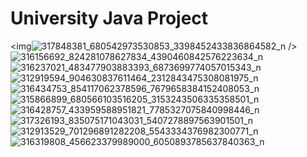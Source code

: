 <h1>University Java Project</h1>


<img![317848381_680542973530853_3398452433836864582_n](https://user-images.githubusercontent.com/122611993/214819094-71520d06-7617-438e-a6a7-36ad238839ff.png) />
![316156692_824281078627834_4390460842576223634_n](https://user-images.githubusercontent.com/122611993/214819127-b3919f8d-702e-447d-a658-3a65db0efe03.png)
![316237021_483477903883393_6873699774057015343_n](https://user-images.githubusercontent.com/122611993/214819174-9009a8bd-2858-41b2-9e0c-d8ba7aac3660.png)
![312919594_904630837611464_2312843475308081975_n](https://user-images.githubusercontent.com/122611993/214819205-8a9d62e0-62e2-4824-9fc0-62964f54222a.png)
![316434753_854117062378596_7679658384152408053_n](https://user-images.githubusercontent.com/122611993/214819216-6c7fa433-de6a-48af-bfa9-650793265925.png)
![315866899_680566103516205_3153243506335358501_n](https://user-images.githubusercontent.com/122611993/214819221-dd9bbcc6-cb96-4f92-a871-4fe2702be24e.png)
![316428757_433959588951821_7785327075840998446_n](https://user-images.githubusercontent.com/122611993/214819235-a3cbe150-c6fc-4fcd-ad83-96b40f1bf895.png)
![317326193_835075171043031_5407278897563901501_n](https://user-images.githubusercontent.com/122611993/214819246-13a3891b-730e-4f9e-916a-067c02022b09.png)
![312913529_701296891282208_5543334376982300771_n](https://user-images.githubusercontent.com/122611993/214819300-f10db45d-c27b-4208-98f7-a05c1506b0f9.png)
![316319808_456623379989000_6050893785637840363_n](https://user-images.githubusercontent.com/122611993/214819316-1174a285-0fe0-41cc-9099-37abfc8ba0d2.png)
